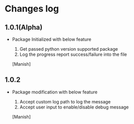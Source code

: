 Changes log
===========

1.0.1(Alpha)
-----

- Package Initialized with below feature
    1. Get passed python version supported package
    2. Log the progress report success/failure into the file

  [Manish]

1.0.2
----
- Package modification with below feature
    1. Accept custom log path to log the message
    2. Accept user input to enable/disable debug message

  [Manish]